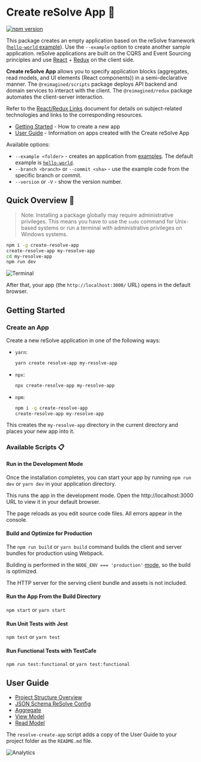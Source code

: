 # **Create reSolve App** 🚀
[![npm version](https://badge.fury.io/js/create-resolve-app.svg)](https://badge.fury.io/js/create-resolve-app)

This package creates an empty application based on the reSolve framework ([`hello-world` example](https://github.com/reimagined/resolve/tree/master/examples/hello-world)). Use the `--example` option to create another sample application. reSolve applications are built on the CQRS and Event Sourcing principles and use [React](https://github.com/facebook/react) + [Redux](https://github.com/reactjs/redux) on the client side.

**Create reSolve App** allows you to specify application blocks (aggregates, read models, and UI elements (React components)) in a semi-declarative manner. The `@reimagined/scripts` package deploys API backend and domain services to interact with the client. The `@reimagined/redux` package automates the client-server interaction.

Refer to the [React/Redux Links](https://github.com/markerikson/react-redux-links) document for details on subject-related technologies and links to the corresponding resources.

* [Getting Started](#getting-started) - How to create a new app
* [User Guide](#user-guide) - Information on apps created with the Create reSolve App

Available options:

- `--example <folder>` - creates an application from [examples](../../examples). The default example is [`hello-world`](https://github.com/reimagined/resolve/tree/master/examples/hello-world).
- `--branch <branch>` or `--commit <sha>` - use the example code from the specific branch or commit.
- `--version` or `-V` - show the version number.

## **Quick Overview** 🔎

> Note: Installing a package globally may require administrative privileges. This means you have to use the `sudo` command for Unix-based systems or run a terminal with administrative privileges on Windows systems.

```sh
npm i -g create-resolve-app
create-resolve-app my-resolve-app
cd my-resolve-app
npm run dev
```

![Terminal](https://user-images.githubusercontent.com/15689049/29822549-8513584c-8cd4-11e7-8b65-b88fdad7e4d1.png)

After that, your app (the `http://localhost:3000/` URL) opens in the default browser.

## **Getting Started**
### Create an App

Create a new reSolve application in one of the following ways:

* `yarn`:
    ```sh
    yarn create resolve-app my-resolve-app
    ```

* `npx`:
    ```sh
    npx create-resolve-app my-resolve-app
    ```

* `npm`:
    ```bash
    npm i -g create-resolve-app
    create-resolve-app my-resolve-app
    ```

This creates the `my-resolve-app` directory in the current directory and places your new app into it.

### Available Scripts 📋

#### Run in the Development Mode

Once the installation completes, you can start your app by running `npm run dev` or `yarn dev` in your application directory.

This runs the app in the development mode.
Open the http://localhost:3000 URL to view it in your default browser.
 
The page reloads as you edit source code files.
All errors appear in the console.
 
#### Build and Optimize for Production

The `npm run build` or `yarn build` command builds the client and server bundles for production using Webpack.
 
Building is performed in the `NODE_ENV === 'production'` [mode](https://webpack.js.org/guides/production/#node-environment-variable), so the build is optimized. 

The HTTP server for the serving client bundle and assets is not included.

#### Run the App From the Build Directory

`npm start` or `yarn start`

#### Run Unit Tests with Jest

`npm test` or `yarn test`

#### Run Functional Tests with TestCafe

`npm run test:functional` or `yarn test:functional`


## **User Guide**

* [Project Structure Overview](../../docs/API%20References.md/#project-structure-overview)
* [JSON Schema ReSolve Config](../../tools/scripts/configs/schema.resolve.config.json)
* [Aggregate](../../docs/Aggregate.md)
* [View Model](../../docs/View%20Model.md)
* [Read Model](../../docs/Read%20Model.md)

The `resolve-create-app` script adds a copy of the User Guide to your project folder as the `README.md` file.

![Analytics](https://ga-beacon.appspot.com/UA-118635726-1/packages-create-resolve-app-readme?pixel)
